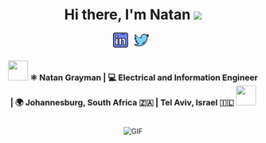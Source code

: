 <div align="center">
   <h1>Hi there, I'm Natan <img src="https://media.giphy.com/media/hvRJCLFzcasrR4ia7z/giphy.gif" width="25px"> </h1>
</div>

<p align='center'>
   <a href="https://www.linkedin.com/in/natan-grayman-380142269/"><img height="30" src="https://raw.githubusercontent.com/8bithemant/8bithemant/master/linkedin.png?raw=true"></a>&nbsp;&nbsp;
   <a href="https://x.com/NatanGrayman"><img height="30" src="https://raw.githubusercontent.com/8bithemant/8bithemant/master/twitter.png?raw=true"></a>&nbsp;&nbsp;
</p>

<div align="center">
   <h3>
      <img src="https://media.giphy.com/media/Js7cqIkpxFy0bILFFA/giphy.gif" width="40" height="40">
      ⚛️ Natan Grayman | 💻 Electrical and Information Engineer | 🌍 Johannesburg, South Africa 🇿🇦 | Tel Aviv, Israel 🇮🇱
      <img src="https://media.giphy.com/media/Js7cqIkpxFy0bILFFA/giphy.gif" width="40" height="40">
   </h3>
</div>

<br />
<div align="center">
   <img height="270px" width="450px" alt="GIF" src="https://media.giphy.com/media/3oriOfobQE3iSYFbBC/giphy.gif" />
</div>

